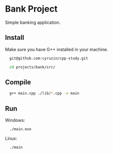 # Bank Project

Simple banking application.

## Install

Make sure you have G++ installed in your machine.

```sh
  git@github.com:cyruzin/cpp-study.git

  cd projects/bank/src/
```

## Compile

```sh
  g++ main.cpp ./lib/*.cpp -o main
```

## Run

Windows:

```sh
  ./main.exe
```

Linux:

```sh
  ./main
```
